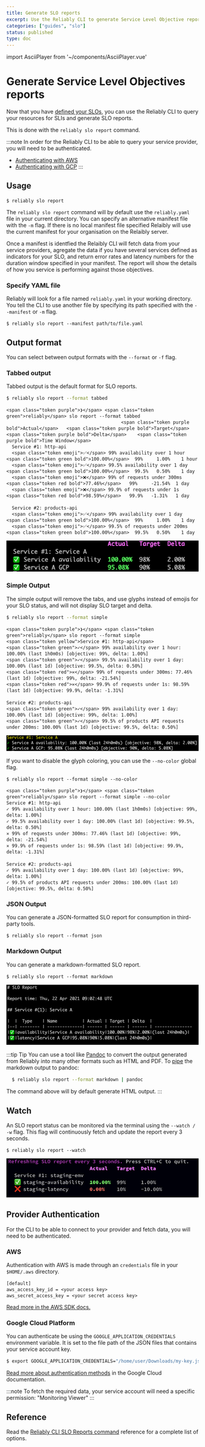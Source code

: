 ```yaml
---
title: Generate SLO reports
excerpt: Use the Reliably CLI to generate Service Level Objective reports.
categories: ["guides", "slo"]
status: published
type: doc
---
```

import AsciiPlayer from '~/components/AsciiPlayer.vue'

# Generate Service Level Objectives reports

Now that you have [defined your SLOs](/docs/guides/slo/define-slos/), you can use the
Reliably CLI to query your resources for SLIs and generate SLO reports.

This is done with the `reliably slo report` command.

:::note
In order for the Reliably CLI to be able to query your service provider, you
will need to be authenticated.

* [Authenticating with AWS](#aws)
* [Authenticating with GCP](#google-cloud-platform)
:::

## Usage

```
$ reliably slo report
```
<AsciiPlayer id="409053" />

The `reliably slo report` command will by default use the `reliably.yaml` file in your current directory.  You can specify an alternative manifest file with the `-m` flag. If there is no local manifest file specified Relaibly will use the current manifest for your organisation on the Relaibly server.

Once a manifest is identfied the Relaibly CLI will fetch data from your service providers, agregate the data if you have
several services defined as indicators for your SLO, and return error rates and latency numbers for the duration window specified in your manifest. The report will show the details of how you service is performing against those objectives.

### Specify YAML file

Reliably will look for a file named `reliably.yaml` in your  working directory.
You tell the CLI to use another file by specifying its path specified with the
`--manifest` or `-m` flag.

```
$ reliably slo report --manifest path/to/file.yaml
```

## Output format

You can select between output formats with the `--format` or `-f` flag.

### Tabbed output

Tabbed output is the default format for SLO reports.

```bash
$ reliably slo report --format tabbed
```

```reliably
<span class="token purple">❯</span> <span class="token green">reliably</span> slo report --format tabbed
                                          <span class="token purple bold">Actual</span>   <span class="token purple bold">Target</span>  <span class="token purple bold">Delta</span>    <span class="token purple bold">Time Window</span>  
  Service #1: http-api                           
  <span class="token emoji">✅</span> 99% availability over 1 hour         <span class="token green bold">100.00%</span>  99%     1.00%    1 hour       
  <span class="token emoji">✅</span> 99.5% availability over 1 day        <span class="token green bold">100.00%</span>  99.5%   0.50%    1 day        
  <span class="token emoji">❌</span> 99% of requests under 300ms          <span class="token red bold">77.46%</span>   99%     -21.54%  1 day        
  <span class="token emoji">❌</span> 99.9% of requests under 1s           <span class="token red bold">98.59%</span>   99.9%   -1.31%   1 day        
                                                                           
  Service #2: products-api                       
  <span class="token emoji">✅</span> 99% availability over 1 day          <span class="token green bold">100.00%</span>  99%     1.00%    1 day        
  <span class="token emoji">✅</span> 99.5% of requests under 200ms        <span class="token green bold">100.00%</span>  99.5%   0.50%    1 day   
```

![Screenshot of a Reliably SLO report in the terminal](./images/slo-report-tabbed.png)

### Simple Output

The simple output will remove the tabs, and use glyphs instead of emojis for
your SLO status, and will not display SLO target and delta.

```bash
$ reliably slo report --format simple
```

```reliably
<span class="token purple">❯</span> <span class="token green">reliably</span> slo report --format simple
<span class="token yellow">Service #1: http-api</span>
<span class="token green">✓</span> 99% availability over 1 hour: 100.00% (last 1h0m0s) [objective: 99%, delta: 1.00%]
<span class="token green">✓</span> 99.5% availability over 1 day: 100.00% (last 1d) [objective: 99.5%, delta: 0.50%]
<span class="token red">✕</span> 99% of requests under 300ms: 77.46% (last 1d) [objective: 99%, delta: -21.54%]
<span class="token red">✕</span> 99.9% of requests under 1s: 98.59% (last 1d) [objective: 99.9%, delta: -1.31%]

Service #2: products-api
<span class="token green">✓</span> 99% availability over 1 day: 100.00% (last 1d) [objective: 99%, delta: 1.00%]
<span class="token green">✓</span> 99.5% of products API requests under 200ms: 100.00% (last 1d) [objective: 99.5%, delta: 0.50%]
```

![Screenshot of a Reliably SLO report in the terminal](./images/slo-report-simple.png)

If you want to disable the glyph coloring, you can use the `--no-color` global
flag.

```
$ reliably slo report --format simple --no-color
```

```reliably
<span class="token purple">❯</span> <span class="token green">reliably</span> slo report --format simple --no-color
Service #1: http-api
✓ 99% availability over 1 hour: 100.00% (last 1h0m0s) [objective: 99%, delta: 1.00%]
✓ 99.5% availability over 1 day: 100.00% (last 1d) [objective: 99.5%, delta: 0.50%]
✕ 99% of requests under 300ms: 77.46% (last 1d) [objective: 99%, delta: -21.54%]
✕ 99.9% of requests under 1s: 98.59% (last 1d) [objective: 99.9%, delta: -1.31%]

Service #2: products-api
✓ 99% availability over 1 day: 100.00% (last 1d) [objective: 99%, delta: 1.00%]
✓ 99.5% of products API requests under 200ms: 100.00% (last 1d) [objective: 99.5%, delta: 0.50%]
```

### JSON Output

You can generate a JSON-formatted SLO report for consumption in third-party
tools.

```
$ reliably slo report --format json
```

### Markdown Output

You can generate a markdown-formatted SLO report.

```
$ reliably slo report --format markdown
```

![Screenshot of a Reliably SLO report in markdown](./images/slo-report-markdown.png)

:::tip Tip
  You can use a tool like <a href="https://pandoc.org/" target="_blank" rel="noopener noreferer">Pandoc</a> to convert the output generated from Reliably
  into many other formats such as HTML and PDF. To <a href="https://www.geeksforgeeks.org/piping-in-unix-or-linux/" target="_blank" rel="noopener noreferer">pipe</a> the markdown output to pandoc:

  ```bash
    $ reliably slo report --format markdown | pandoc
  ```

  The command above will by default generate HTML output.
:::

## Watch

An SLO report status can be monitored via the terminal using the `--watch / -w` flag. This flag
will continuously fetch and update the report every 3 seconds.

```
$ reliably slo report --watch
```

![Screenshot of a Reliably SLO report in the terminal](./images/slo-report-watch.png)

## Provider Authentication

For the CLI to be able to connect to your provider and fetch data, you will need
to be authenticated.

### AWS

Authentication with AWS is made through an `credentials` file in your
`$HOME/.aws` directory.

```
[default]
aws_access_key_id = <your access key>
aws_secret_access_key = <your secret access key>
```

<a href="https://aws.github.io/aws-sdk-go-v2/docs/configuring-sdk/#specifying-credentials/" target="_blank" rel="noopener noreferer">Read more in the AWS SDK docs.</a>

### Google Cloud Platform

You can authenticate be using the  `GOOGLE_APPLICATION_CREDENTIALS` environment variable. It is set to the file path of the JSON files that contains your service account key.

```bash
$ export GOOGLE_APPLICATION_CREDENTIALS="/home/user/Downloads/my-key.json"
```

<a href="https://cloud.google.com/docs/authentication/getting-started" target="_blank" rel="noopener noreferer">Read more about authentication methods</a> in the Google Cloud documentation.

:::note
To fetch the required data, your service account will need a specific permission: "Monitoring Viewer"
:::

## Reference

Read the [Reliably CLI SLO Reports command](/docs/reference/cli/reliably-slo-report/) reference for a complete list of options.

